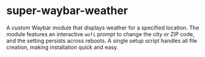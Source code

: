 # super-waybar-weather
A custom Waybar module that displays weather for a specified location. The module features an interactive `wofi` prompt to change the city or ZIP code, and the setting persists across reboots. A single setup script handles all file creation, making installation quick and easy.
